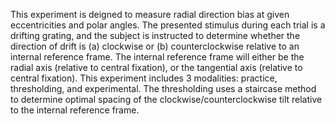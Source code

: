 This experiment is deigned to measure radial direction bias at given eccentricities and polar angles.
The presented stimulus during each trial is a drifting grating, and the subject is instructed to determine 
whether the direction of drift is (a) clockwise or (b) counterclockwise relative to an internal reference frame.
The internal reference frame will either be the radial axis (relative to central fixation), or the tangential axis (relative to central fixation).
This experiment includes 3 modalities: practice, thresholding, and experimental. The thresholding uses a staircase method to 
determine optimal spacing of the clockwise/counterclockwise tilt relative to the internal reference frame.
